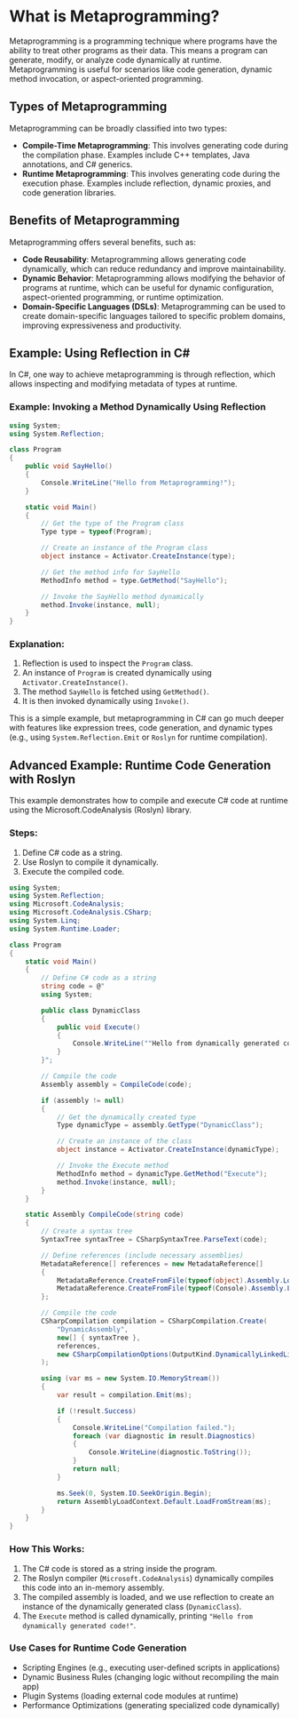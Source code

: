 # What is Metaprogramming?

Metaprogramming is a programming technique where programs have the ability to treat other programs as their data. This means a program can generate, modify, or analyze code dynamically at runtime. Metaprogramming is useful for scenarios like code generation, dynamic method invocation, or aspect-oriented programming.

## Types of Metaprogramming
Metaprogramming can be broadly classified into two types:
- **Compile-Time Metaprogramming**: This involves generating code during the compilation phase. Examples include C++ templates, Java annotations, and C# generics.
- **Runtime Metaprogramming**: This involves generating code during the execution phase. Examples include reflection, dynamic proxies, and code generation libraries.

## Benefits of Metaprogramming
Metaprogramming offers several benefits, such as:
- **Code Reusability**: Metaprogramming allows generating code dynamically, which can reduce redundancy and improve maintainability.
- **Dynamic Behavior**: Metaprogramming allows modifying the behavior of programs at runtime, which can be useful for dynamic configuration, aspect-oriented programming, or runtime optimization.
- **Domain-Specific Languages (DSLs)**: Metaprogramming can be used to create domain-specific languages tailored to specific problem domains, improving expressiveness and productivity.

## Example: Using Reflection in C#
In C#, one way to achieve metaprogramming is through reflection, which allows inspecting and modifying metadata of types at runtime.

### Example: Invoking a Method Dynamically Using Reflection

```csharp
using System;
using System.Reflection;

class Program
{
    public void SayHello()
    {
        Console.WriteLine("Hello from Metaprogramming!");
    }

    static void Main()
    {
        // Get the type of the Program class
        Type type = typeof(Program);

        // Create an instance of the Program class
        object instance = Activator.CreateInstance(type);

        // Get the method info for SayHello
        MethodInfo method = type.GetMethod("SayHello");

        // Invoke the SayHello method dynamically
        method.Invoke(instance, null);
    }
}

```

### Explanation:
1. Reflection is used to inspect the `Program` class.
2. An instance of `Program` is created dynamically using `Activator.CreateInstance()`.
3. The method `SayHello` is fetched using `GetMethod()`.
4. It is then invoked dynamically using `Invoke()`.

This is a simple example, but metaprogramming in C# can go much deeper with features like expression trees, code generation, and dynamic types (e.g., using `System.Reflection.Emit` or `Roslyn` for runtime compilation).

## Advanced Example: Runtime Code Generation with Roslyn
This example demonstrates how to compile and execute C# code at runtime using the Microsoft.CodeAnalysis (Roslyn) library.

### Steps:
1. Define C# code as a string.
2. Use Roslyn to compile it dynamically.
3. Execute the compiled code.

```csharp
using System;
using System.Reflection;
using Microsoft.CodeAnalysis;
using Microsoft.CodeAnalysis.CSharp;
using System.Linq;
using System.Runtime.Loader;

class Program
{
    static void Main()
    {
        // Define C# code as a string
        string code = @"
        using System;

        public class DynamicClass
        {
            public void Execute()
            {
                Console.WriteLine(""Hello from dynamically generated code!"");
            }
        }";

        // Compile the code
        Assembly assembly = CompileCode(code);

        if (assembly != null)
        {
            // Get the dynamically created type
            Type dynamicType = assembly.GetType("DynamicClass");

            // Create an instance of the class
            object instance = Activator.CreateInstance(dynamicType);

            // Invoke the Execute method
            MethodInfo method = dynamicType.GetMethod("Execute");
            method.Invoke(instance, null);
        }
    }

    static Assembly CompileCode(string code)
    {
        // Create a syntax tree
        SyntaxTree syntaxTree = CSharpSyntaxTree.ParseText(code);

        // Define references (include necessary assemblies)
        MetadataReference[] references = new MetadataReference[]
        {
            MetadataReference.CreateFromFile(typeof(object).Assembly.Location),
            MetadataReference.CreateFromFile(typeof(Console).Assembly.Location)
        };

        // Compile the code
        CSharpCompilation compilation = CSharpCompilation.Create(
            "DynamicAssembly",
            new[] { syntaxTree },
            references,
            new CSharpCompilationOptions(OutputKind.DynamicallyLinkedLibrary)
        );

        using (var ms = new System.IO.MemoryStream())
        {
            var result = compilation.Emit(ms);

            if (!result.Success)
            {
                Console.WriteLine("Compilation failed.");
                foreach (var diagnostic in result.Diagnostics)
                {
                    Console.WriteLine(diagnostic.ToString());
                }
                return null;
            }

            ms.Seek(0, System.IO.SeekOrigin.Begin);
            return AssemblyLoadContext.Default.LoadFromStream(ms);
        }
    }
}

```

### How This Works:
1. The C# code is stored as a string inside the program.
2. The Roslyn compiler (`Microsoft.CodeAnalysis`) dynamically compiles this code into an in-memory assembly.
3. The compiled assembly is loaded, and we use reflection to create an instance of the dynamically generated class (`DynamicClass`).
4. The `Execute` method is called dynamically, printing `"Hello from dynamically generated code!"`.

### Use Cases for Runtime Code Generation
- Scripting Engines (e.g., executing user-defined scripts in applications)
- Dynamic Business Rules (changing logic without recompiling the main app)
- Plugin Systems (loading external code modules at runtime)
- Performance Optimizations (generating specialized code dynamically)